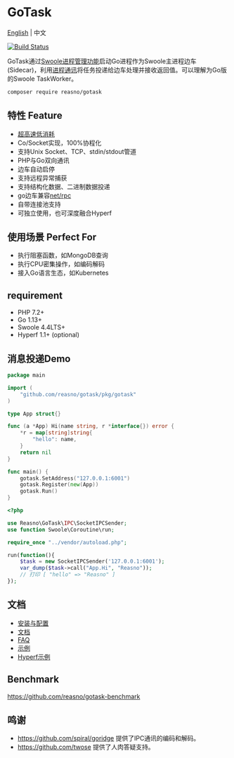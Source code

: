 # GoTask

[English](./README.md) | 中文

[![Build Status](https://travis-ci.org/hyperf/gotask.svg?branch=master)](https://travis-ci.org/hyperf/gotask)

GoTask通过[Swoole进程管理功能](https://wiki.swoole.com/#/process)启动Go进程作为Swoole主进程边车(Sidecar)，利用[进程通讯](https://wiki.swoole.com/#/learn?id=%e4%bb%80%e4%b9%88%e6%98%afipc)将任务投递给边车处理并接收返回值。可以理解为Go版的Swoole TaskWorker。

```bash
composer require reasno/gotask
```

## 特性 Feature

* [超高速低消耗](https://github.com/reasno/gotask-benchmark)
* Co/Socket实现，100%协程化
* 支持Unix Socket、TCP、stdin/stdout管道
* PHP与Go双向通讯
* 边车自动启停
* 支持远程异常捕获
* 支持结构化数据、二进制数据投递
* go边车兼容[net/rpc](https://cloud.tencent.com/developer/section/1143675)
* 自带连接池支持
* 可独立使用，也可深度融合Hyperf

## 使用场景 Perfect For
* 执行阻塞函数，如MongoDB查询
* 执行CPU密集操作，如编码解码
* 接入Go语言生态，如Kubernetes

## requirement

* PHP 7.2+
* Go 1.13+
* Swoole 4.4LTS+
* Hyperf 1.1+ (optional)

## 消息投递Demo

```go
package main

import (
	"github.com/reasno/gotask/pkg/gotask"
)

type App struct{}

func (a *App) Hi(name string, r *interface{}) error {
	*r = map[string]string{
		"hello": name,
	}
	return nil
}

func main() {
	gotask.SetAddress("127.0.0.1:6001")
	gotask.Register(new(App))
	gotask.Run()
}
```

```php
<?php

use Reasno\GoTask\IPC\SocketIPCSender;
use function Swoole\Coroutine\run;

require_once "../vendor/autoload.php";

run(function(){
    $task = new SocketIPCSender('127.0.0.1:6001');
    var_dump($task->call("App.Hi", "Reasno"));
    // 打印 [ "hello" => "Reasno" ]
});

```

## 文档
* [安装与配置](https://github.com/Reasno/gotask/wiki/Installation-&-Configuration)
* [文档](https://github.com/Reasno/gotask/wiki/Documentation)
* [FAQ](https://github.com/Reasno/gotask/wiki/FAQ)
* [示例](https://github.com/Reasno/gotask/tree/master/example)
* [Hyperf示例](https://github.com/Reasno/gotask-benchmark/blob/master/app/Controller/IndexController.php)

## Benchmark

https://github.com/reasno/gotask-benchmark

## 鸣谢
* https://github.com/spiral/goridge 提供了IPC通讯的编码和解码。
* https://github.com/twose 提供了人肉答疑支持。



